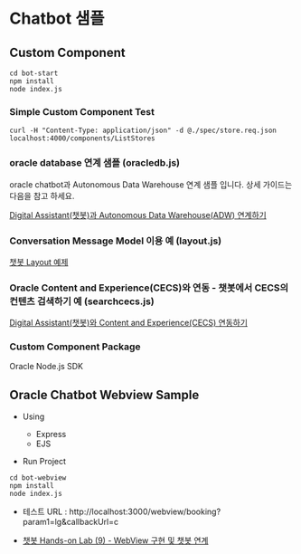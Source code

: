 # Chatbot 샘플

## Custom Component 

```shell
cd bot-start
npm install
node index.js
```

### Simple Custom Component Test
```shell
curl -H "Content-Type: application/json" -d @./spec/store.req.json localhost:4000/components/ListStores
```

### oracle database 연계 샘플 (oracledb.js)

oracle chatbot과 Autonomous Data Warehouse 연계 샘플 입니다. 
상세 가이드는 다음을 참고 하세요.

[Digital Assistant(챗봇)과 Autonomous Data Warehouse(ADW) 연계하기](https://mee-nam-lee.github.io/chatbot/2019/01/21/chatbot_adw.html)

### Conversation Message Model 이용 예 (layout.js)

[챗봇 Layout 예제](https://mee-nam-lee.github.io/chatbot/2019/%EC%B1%97%EB%B4%87-Layout/)

### Oracle Content and Experience(CECS)와 연동 - 챗봇에서 CECS의 컨텐츠 검색하기 예 (searchcecs.js)

[Digital Assistant(챗봇)와 Content and Experience(CECS) 연동하기](https://mee-nam-lee.github.io/chatbot/2019/chatbot_cecs/)

### Custom Component Package
Oracle Node.js SDK


## Oracle Chatbot Webview Sample

* Using
  - Express
  - EJS

* Run Project
```shell
cd bot-webview
npm install
node index.js
```

* 테스트 URL : http://localhost:3000/webview/booking?param1=lg&callbackUrl=c

- [챗봇 Hands-on Lab (9) - WebView 구현 및 챗봇 연계](/chatbot/2019/챗봇-Hands-on-Lab_9/)
